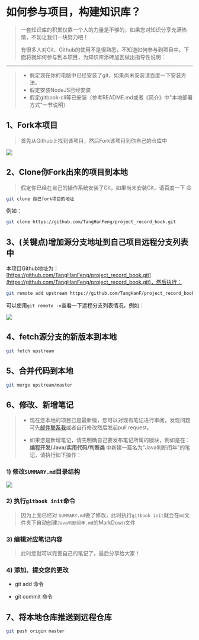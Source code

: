 # 如何参与项目，构建知识库？

> 一套知识库的积累仅靠一个人的力量是不够的，如果您对知识分享充满热情，不妨让我们一块努力吧！
>
> 有很多人对Git、Github的使用不是很熟悉，不知道如何参与到项目中。下面将就如何参与到本项目，为知识库添砖加瓦做出指导性说明：

-----
> - 假定现在你的电脑中已经安装了git，如果尚未安装请百度一下安装方法。
> - 假定安装NodeJS已经安装
> - 假定gitbook-cli等已安装（参考README.md或者《简介》中"本地部署方式"一节说明）


## 1、Fork本项目

> 首先从Github上找到该项目，然后Fork该项目到你自己的仓库中

![](https://ws2.sinaimg.cn/large/006tNc79ly1fyv2z101h2j31km03gdgf.jpg)

## 2、Clone你Fork出来的项目到本地

> 假定你已经在自己的操作系统安装了Git，如果尚未安装Git，请百度一下 😆

```bash
git clone 自己fork项目的地址
```

例如：

```bash
git clone https://github.com/TangHanFeng/project_record_book.git
```

## 3、(**关键点**)增加源分支地址到自己项目远程分支列表中

本项目Github地址为：[https://github.com/TangHanFeng/project_record_book.git](https://github.com/TangHanFeng/project_record_book.git)，然后执行：

``` bash
git remote add upstream https://github.com/TangHanF/project_record_book.git
```

可以使用`git remote -v`查看一下远程分支列表情况，例如：

![](https://ws3.sinaimg.cn/large/006tNc79ly1fyv34so6jej30u804e40o.jpg)

## 4、fetch源分支的新版本到本地

```bash
git fetch upstream
```

## 5、合并代码到本地

```bash
git merge upstream/master
```

## 6、修改、新增笔记

> - 现在您本地的项目已是最新版，您可以对现有笔记进行审阅，发现问题可先[邮件联系我](mailto:guofu_gh@163.com)或者自行修改然后发起pull request。
> 
> - 如果您是新增笔记，请先明确自己要发布笔记所属的版块，例如是在：**编程开发/Java/实用代码/判断类** 中新建一篇名为"Java判断闰年"的笔记，请执行如下操作：

### 1) 修改`SUMMARY.md`目录结构

![](https://ws3.sinaimg.cn/large/006tNc79ly1fyvsc545enj30zm0kiatk.jpg)

### 2) 执行`gitbook init`命令

> 因为上面已经对 `SUMMARY.md`做了修改，此时执行`gitbook init`就会在`md`文件夹下自动创建`Java判断闰年.md`的MarkDown文件

### 3) 编辑对应笔记内容

> 此时您就可以完善自己的笔记了，最后分享给大家！

### 4) 添加、提交您的更改

- git add 命令

- git commit 命令

## 7、将本地仓库推送到远程仓库

```bash
git push origin master
```